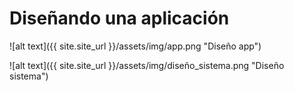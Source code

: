 # Diseñando una aplicación

![alt text]({{ site.site_url }}/assets/img/app.png "Diseño app")

![alt text]({{ site.site_url }}/assets/img/diseño_sistema.png "Diseño sistema")

